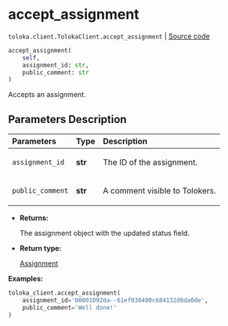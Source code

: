 # accept_assignment
`toloka.client.TolokaClient.accept_assignment` | [Source code](https://github.com/Toloka/toloka-kit/blob/v1.2.1/src/client/__init__.py#L728)

```python
accept_assignment(
    self,
    assignment_id: str,
    public_comment: str
)
```

Accepts an assignment.

## Parameters Description

| Parameters | Type | Description |
| :----------| :----| :-----------|
`assignment_id`|**str**|<p>The ID of the assignment.</p>
`public_comment`|**str**|<p>A comment visible to Tolokers.</p>

* **Returns:**

  The assignment object with the updated status field.

* **Return type:**

  [Assignment](toloka.client.assignment.Assignment.md)

**Examples:**


```python
toloka_client.accept_assignment(
    assignment_id='00001092da--61ef030400c684132d0da0de',
    public_comment='Well done!'
)
```
